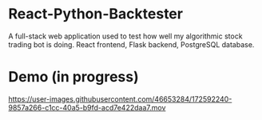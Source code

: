 # React-Python-Backtester
A full-stack web application used to test how well my algorithmic stock trading bot is doing. React frontend, Flask backend, PostgreSQL database.


# Demo (in progress)
https://user-images.githubusercontent.com/46653284/172592240-9857a266-c1cc-40a5-b9fd-acd7e422daa7.mov

